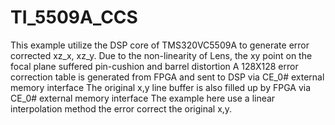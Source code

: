 # TI_5509A_CCS
This example utilize the DSP core of TMS320VC5509A to generate error corrected xz_x, xz_y.
Due to the non-linearity of Lens, the xy point on the focal plane suffered pin-cushion and barrel distortion
A 128X128 error correction table is generated from FPGA and sent to DSP via CE_0# external memory interface
The original x,y line buffer is also filled up by FPGA via CE_0# external memory interface
The example here use a linear interpolation method the error correct the original x,y.
